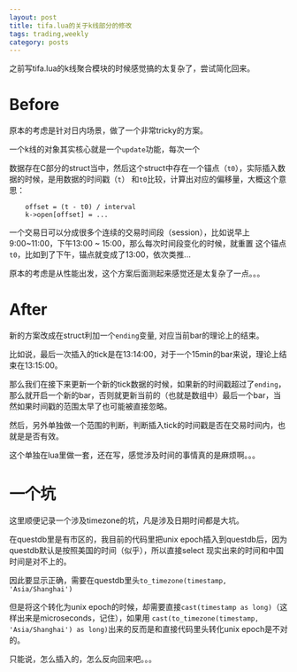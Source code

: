 ```yaml
---
layout: post
title: tifa.lua的关于k线部分的修改
tags: trading,weekly
category: posts
---
```


之前写tifa.lua的k线聚合模块的时候感觉搞的太复杂了，尝试简化回来。

# Before

原本的考虑是针对日内场景，做了一个非常tricky的方案。

一个k线的对象其实核心就是一个`update`功能，每次一个

数据存在C部分的struct当中，然后这个struct中存在一个锚点（`t0`），实际插入数据的时候，是用数据的时间戳（`t`）
和`t0`比较，计算出对应的偏移量，大概这个意思：

```
    offset = (t - t0) / interval
    k->open[offset] = ...
```

一个交易日可以分成很多个连续的交易时间段（session），比如说早上9:00~11:00，下午13:00 ~ 15:00，那么每次时间段变化的时候，就重置
这个锚点`t0`，比如到了下午，锚点就变成了13:00，依次类推...

原本的考虑是从性能出发，这个方案后面测起来感觉还是太复杂了一点。。。

# After

新的方案改成在struct利加一个`ending`变量, 对应当前bar的理论上的结束。

比如说，最后一次插入的tick是在13:14:00，对于一个15min的bar来说，理论上结束在13:15:00。

那么我们在接下来更新一个新的tick数据的时候，如果新的时间戳超过了`ending`，那么就开启一个新的bar，否则就更新当前的（也就是数组中）最后一个bar，当然如果时间戳的范围太早了也可能被直接忽略。

然后，另外单独做一个范围的判断，判断插入tick的时间戳是否在交易时间内，也就是是否有效。

这个单独在lua里做一套，还在写，感觉涉及时间的事情真的是麻烦啊。。。

# 一个坑

这里顺便记录一个涉及timezone的坑，凡是涉及日期时间都是大坑。

在questdb里是有市区的，我目前的代码里把unix epoch插入到questdb后，因为questdb默认是按照美国的时间（似乎），所以直接select
现实出来的时间和中国时间是对不上的。

因此要显示正确，需要在questdb里头`to_timezone(timestamp, 'Asia/Shanghai')`

但是将这个转化为unix epoch的时候，却需要直接`cast(timestamp as long)`（这样出来是microseconds，记住），如果用
`cast(to_timezone(timestamp, 'Asia/Shanghai') as long)`出来的反而是和直接代码里头转化unix epoch是不对的。

只能说，怎么插入的，怎么反向回来吧。。。